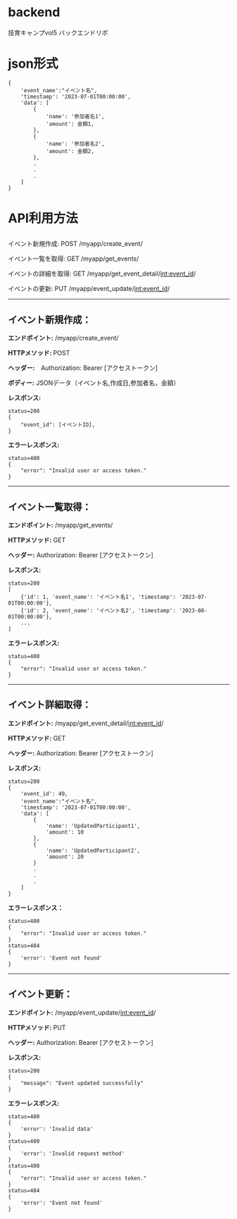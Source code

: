 # backend
技育キャンプvol5 バックエンドリポ

# json形式

    {
        'event_name':"イベント名",
        'timestamp': '2023-07-01T00:00:00',
        'data': [
            {
                'name': '参加者名1',
                'amount': 金額1,
            },
            {
                'name': '参加者名2',
                'amount': 金額2,
            },
            .
            .
            .
        ]
    }
# API利用方法

##
イベント新規作成: POST /myapp/create_event/

イベント一覧を取得: GET /myapp/get_events/

イベントの詳細を取得: GET /myapp/get_event_detail/<int:event_id>/

イベントの更新: PUT /myapp/event_update/<int:event_id>/

---
## イベント新規作成：
__エンドポイント:__ /myapp/create_event/

__HTTPメソッド:__ POST

__ヘッダー:__　Authorization: Bearer [アクセストークン]
  
__ボディー:__ JSONデータ（イベント名,作成日,参加者名，金額）

__レスポンス:__

    status=200
    {
        "event_id": [イベントID],
    }

__エラーレスポンス:__

    status=400
    {
        "error": "Invalid user or access token."
    }

***
## イベント一覧取得：

__エンドポイント:__ /myapp/get_events/

__HTTPメソッド:__  GET

__ヘッダー:__ Authorization: Bearer [アクセストークン]

__レスポンス:__ 

    status=200
    [
        {'id': 1, 'event_name': 'イベント名1', 'timestamp': '2023-07-01T00:00:00'},
        {'id': 2, 'event_name': 'イベント名2', 'timestamp': '2023-08-01T00:00:00'}, 
        ...
    ]

__エラーレスポンス:__

    status=400
    {
        "error": "Invalid user or access token."
    }

***
## イベント詳細取得：
__エンドポイント:__ /myapp/get_event_detail/<int:event_id>/

__HTTPメソッド:__  GET

__ヘッダー:__ Authorization: Bearer [アクセストークン]

__レスポンス:__ 

    status=200
    {
        'event_id': 49, 
        'event_name':"イベント名",
        'timestamp': '2023-07-01T00:00:00',
        'data': [
            {
                'name': 'UpdatedParticipant1',
                'amount': 10
            }, 
            {
                'name': 'UpdatedParticipant2', 
                'amount': 20
            }
            .
            .
            .
        ]
    }

__エラーレスポンス：__

    status=400
    {
        "error": "Invalid user or access token."
    }
    status=404
    {
        'error': 'Event not found' 
    }

---
## イベント更新：
__エンドポイント:__ /myapp/event_update/<int:event_id>/

__HTTPメソッド:__  PUT

__ヘッダー:__ Authorization: Bearer [アクセストークン]


__レスポンス:__

    status=200
    {
        "message": "Event updated successfully"
    }

__エラーレスポンス:__

    status=400
    {
        'error': 'Invalid data'
    }
    status=400
    {
        'error': 'Invalid request method'
    }
    status=400
    {
        "error": "Invalid user or access token."
    }
    status=404
    {
        'error': 'Event not found'
    }
    
